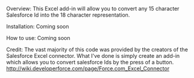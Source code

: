 Overview: 
This Excel add-in will allow you to convert any 15 character Salesforce Id into the 18 character representation.

Installation: 
Coming soon

How to use: 
Coming soon


Credit: 
The vast majority of this code was provided by the creators of the Salesforce Excel connector. What I've done is simply create an add-in which allows you to convert salesforce Ids by the press of a button.
http://wiki.developerforce.com/page/Force.com_Excel_Connector
